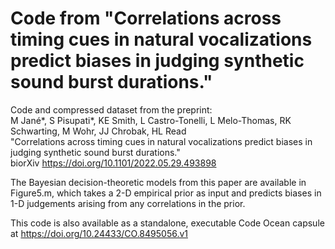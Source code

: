# Code from "Correlations across timing cues in natural vocalizations predict biases in judging synthetic sound burst durations."

Code and compressed dataset from the preprint:  
M Jané*, S Pisupati*, KE Smith, L Castro-Tonelli, L Melo-Thomas, RK Schwarting, M Wohr, JJ Chrobak, HL Read  
"Correlations across timing cues in natural vocalizations predict biases in judging synthetic sound burst durations."  
biorXiv https://doi.org/10.1101/2022.05.29.493898

The Bayesian decision-theoretic models from this paper are available in Figure5.m, 
which takes a 2-D empirical prior as input and predicts biases in 1-D judgements arising from any correlations in the prior.

This code is also available as a standalone, executable Code Ocean capsule at https://doi.org/10.24433/CO.8495056.v1
